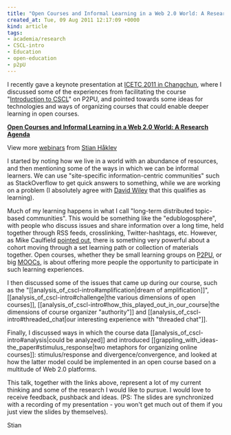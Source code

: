 ```yaml
---
title: "Open Courses and Informal Learning in a Web 2.0 World: A Research Agenda"
created_at: Tue, 09 Aug 2011 12:17:09 +0000
kind: article
tags:
- academia/research
- CSCL-intro
- Education
- open-education
- p2pU
---
```


I recently gave a keynote presentation at [ICETC 2011 in
Changchun](http://reganmian.net/blog/2011/08/09/icetc-in-changchun-international-conferences-in-china/),
where I discussed some of the experiences from facilitating the course
"[Introduction to
CSCL](http://new.p2pu.org/en/groups/introduction-to-the-field-of-computer-supported-co/content/full-description/)"
on P2PU, and pointed towards some ideas for technologies and ways of
organizing courses that could enable deeper learning in open courses.

**[Open Courses and Informal Learning in a Web 2.0 World: A Research
Agenda](http://www.slideshare.net/houshuang/open-courses-and-informal-learning-in-a-web-20-world-a-research-agenda "Open Courses and Informal Learning in a Web 2.0 World: A Research Agenda")**

View more [webinars](http://www.slideshare.net/) from [Stian
Håklev](http://www.slideshare.net/houshuang)

I started by noting how we live in a world with an abundance of
resources, and then mentioning some of the ways in which we can be
informal learners. We can use "site-specific information-centric
communities" such as StackOverflow to get quick answers to something,
while we are working on a problem (I absolutely agree with [David
Wiley](http://opencontent.org/blog/archives/1882) that this qualifies as
learning).

Much of my learning happens in what I call "long-term distributed
topic-based communities". This would be something like the
"edublogosphere", with people who discuss issues and share information
over a long time, held together through RSS feeds, crosslinking,
Twitter-hashtags, etc. However, as Mike Caulfield [pointed
out](http://webcache.googleusercontent.com/search?q=cache:PInY24gtNdsJ:mikecaulfield.com/2009/01/09/rise-of-the-cohort-educational-and-otherwise/+http://mikecaulfield.com/2009/01/09/rise-of-the-cohort-educational-and-otherwise/&cd=1&hl=en&ct=clnk&gl=us&source=www.google.com),
there is something very powerful about a cohort moving through a set
learning path or collection of materials together. Open courses, whether
they be small learning groups on [P2PU](http://p2pu.org), or big
[MOOCs](http://mooc.ca), is about offering more people the opportunity
to participate in such learning experiences.

I then discussed some of the issues that came up during our course, such
as the "[[analysis\_of\_cscl-intro\#amplification|dream of
amplification]]", [[analysis\_of\_cscl-intro\#challenge|the various
dimensions of open courses]],
[[analysis\_of\_cscl-intro\#how\_this\_played\_out\_in\_our\_course|the
dimensions of course organizer "authority"]] and
[[analysis\_of\_cscl-intro\#threaded\_chat|our interesting experience
with "threaded chat"]].

Finally, I discussed ways in which the course data
[[analysis\_of\_cscl-intro\#analysis|could be analyzed]] and introduced
[[grappling\_with\_ideas-the\_paper\#stimulus\_response|two metaphors
for organizing online courses]]: stimulus/response and
divergence/convergence, and looked at how the latter model could be
implemented in an open course based on a multitude of Web 2.0 platforms.

This talk, together with the links above, represent a lot of my current
thinking and some of the research I would like to pursue. I would love
to receive feedback, pushback and ideas. (PS: The slides are
synchronized with a recording of my presentation - you won't get much
out of them if you just view the slides by themselves).

Stian
